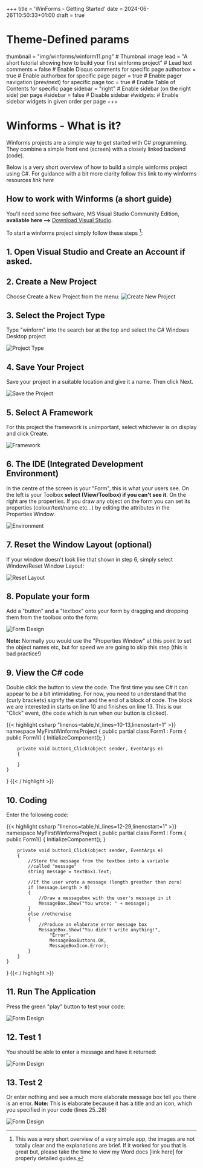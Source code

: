 +++
title = 'WinForms - Getting Started'
date = 2024-06-26T10:50:33+01:00
draft = true

# Theme-Defined params
thumbnail = "img/winforms/winform11.png" # Thumbnail image
lead = "A short tutorial showing how to build your first winforms project" # Lead text
comments = false # Enable Disqus comments for specific page
authorbox = true # Enable authorbox for specific page
pager = true # Enable pager navigation (prev/next) for specific page
toc = true # Enable Table of Contents for specific page
sidebar = "right" # Enable sidebar (on the right side) per page
#sidebar = false # Disable sidebar 
#widgets: # Enable sidebar widgets in given order per page
+++

# Winforms - What is it?
Winforms projects are a simple way to get started with C# programming.  They combine a simple front end (screen) with a closely linked backend (code).

Below is a very short overview of how to build a simple winforms project using C#.  For guidance with a bit more clarity follow this link to my winforms resources *link here*

## How to work with Winforms (a short guide)

You'll need some free software, MS Visual Studio Community Edition, **avaliable here -->** [Download Visual Studio](https://visualstudio.microsoft.com/thank-you-downloading-visual-studio/?sku=Community&channel=Release&version=VS2022&source=VSLandingPage&cid=2030&passive=false).

To start a winforms project simply follow these steps [^1]:

## 1. Open Visual Studio and Create an Account if asked.

## 2. Create a New Project
Choose Create a New Project from the menu:
![Create New Project](/img/winforms/winform1.png)

## 3. Select the Project Type
Type "winform" into the search bar at the top and select the C# Windows Desktop project

![Project Type](/img/winforms/winform2.png)

## 4. Save Your Project
Save your project in a suitable location and give it a name.  Then click Next.

![Save the Project](/img/winforms/winform3.png)

## 5. Select A Framework
For this project the framework is unimportant, select whichever is on display and click Create.

![Framework](/img/winforms/winform4.png)

## 6. The IDE (Integrated Development Environment)
In the centre of the screen is your "Form", this is what your users see.  On the left is your Toolbox **select (View/Toolbox) if you can't see it**.  On the right are the properties.  If you draw any object on the form you can set its properties (colour/text/name etc...) by editing the attributes in the Properties Window.

![Environment](/img/winforms/winform5.png)

## 7. Reset the Window Layout (optional)
If your window doesn't look like that shown in step 6, simply select Window/Reset Window Layout:

![Reset Layout](/img/winforms/winform6.png)

## 8. Populate your form
Add a "button" and a "textbox" onto your form by dragging and dropping them from the toolbox onto the form:

![Form Design](/img/winforms/winform7.png)

**Note:** Normally you would use the "Properties Window" at this point to set the object names etc, but for speed we are going to skip this step (this is bad practice!)

## 9.  View the C# code
Double click the button to view the code.  The first time you see C# it can appear to be a bit intimidating.  For now, you need to understand that the {curly brackets} signify the start and the end of a block of code.  The block we are interested in starts on line 10 and finishes on line 13.  This is our "Click" event, (the code which is run when our button is clicked).

<!-- Highlight the code on lines 10-13, number the lines from 1 alternative: < highlight go "linenos=table,hl_lines=8 15-17,linenostart=199" >-->
{{< highlight csharp "linenos=table,hl_lines=10-13,linenostart=1" >}}
namespace MyFirstWinformsProject
{
    public partial class Form1 : Form
    {
        public Form1()
        {
            InitializeComponent();
        }

        private void button1_Click(object sender, EventArgs e)
        {
            
        }
    }
}
{{< / highlight >}}

## 10. Coding
Enter the following code:
<!-- Highlight the code on lines 12-29, number the lines from 1 alternative < highlight go "linenos=table,hl_lines=8 15-17,linenostart=199" > -->
{{< highlight csharp "linenos=table,hl_lines=12-29,linenostart=1" >}}
namespace MyFirstWinformsProject
{
    public partial class Form1 : Form
    {
        public Form1()
        {
            InitializeComponent();
        }

        private void button1_Click(object sender, EventArgs e)
        {
            //Store the message from the textbox into a variable
            //called "message"
            string message = textBox1.Text;

            //If the user wrote a message (length greather than zero)
            if (message.Length > 0)
            {
                //Draw a messagebox with the user's message in it
                MessageBox.Show("You wrote: " + message);
            }
            else //otherwise
            {
                //Produce an elaborate error message box
                MessageBox.Show("You didn't write anything!",
                    "Error", 
                    MessageBoxButtons.OK,
                    MessageBoxIcon.Error);
            }
        }
    }
}
{{< / highlight >}}

## 11. Run The Application
Press the green "play" button to test your code:

![Form Design](/img/winforms/winform10.png)

## 12. Test 1
You should be able to enter a message and have it returned:

![Form Design](/img/winforms/winform11.png)

## 13. Test 2
Or enter nothing and see a much more elaborate message box tell you there is an error.  **Note:** This is elaborate because it has a title and an icon, which you specified in your code (lines 25..28)

![Form Design](/img/winforms/winform12.png)


[^1]: This was a very short overview of a very simple app, the images are not totally clear and the explanations are brief.  If it worked for you that is great but, please take the time to view my Word docs [link here] for properly detailed guides.